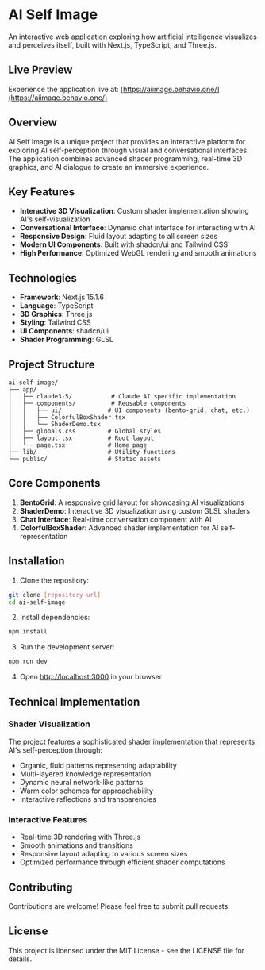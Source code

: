 # AI Self Image

An interactive web application exploring how artificial intelligence visualizes and perceives itself, built with Next.js, TypeScript, and Three.js.

## Live Preview

Experience the application live at: [https://aiimage.behavio.one/](https://aiimage.behavio.one/)

## Overview

AI Self Image is a unique project that provides an interactive platform for exploring AI self-perception through visual and conversational interfaces. The application combines advanced shader programming, real-time 3D graphics, and AI dialogue to create an immersive experience.

## Key Features

- **Interactive 3D Visualization**: Custom shader implementation showing AI's self-visualization
- **Conversational Interface**: Dynamic chat interface for interacting with AI
- **Responsive Design**: Fluid layout adapting to all screen sizes
- **Modern UI Components**: Built with shadcn/ui and Tailwind CSS
- **High Performance**: Optimized WebGL rendering and smooth animations

## Technologies

- **Framework**: Next.js 15.1.6
- **Language**: TypeScript
- **3D Graphics**: Three.js
- **Styling**: Tailwind CSS
- **UI Components**: shadcn/ui
- **Shader Programming**: GLSL

## Project Structure

```
ai-self-image/
├── app/
│   ├── claude3-5/           # Claude AI specific implementation
│   ├── components/          # Reusable components
│   │   ├── ui/             # UI components (bento-grid, chat, etc.)
│   │   ├── ColorfulBoxShader.tsx
│   │   └── ShaderDemo.tsx
│   ├── globals.css         # Global styles
│   ├── layout.tsx          # Root layout
│   └── page.tsx            # Home page
├── lib/                    # Utility functions
└── public/                 # Static assets
```

## Core Components

1. **BentoGrid**: A responsive grid layout for showcasing AI visualizations
2. **ShaderDemo**: Interactive 3D visualization using custom GLSL shaders
3. **Chat Interface**: Real-time conversation component with AI
4. **ColorfulBoxShader**: Advanced shader implementation for AI self-representation

## Installation

1. Clone the repository:

```bash
git clone [repository-url]
cd ai-self-image
```

2. Install dependencies:

```bash
npm install
```

3. Run the development server:

```bash
npm run dev
```

4. Open [http://localhost:3000](http://localhost:3000) in your browser

## Technical Implementation

### Shader Visualization

The project features a sophisticated shader implementation that represents AI's self-perception through:

- Organic, fluid patterns representing adaptability
- Multi-layered knowledge representation
- Dynamic neural network-like patterns
- Warm color schemes for approachability
- Interactive reflections and transparencies

### Interactive Features

- Real-time 3D rendering with Three.js
- Smooth animations and transitions
- Responsive layout adapting to various screen sizes
- Optimized performance through efficient shader computations

## Contributing

Contributions are welcome! Please feel free to submit pull requests.

## License

This project is licensed under the MIT License - see the LICENSE file for details.

